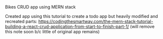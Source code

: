 Bikes CRUD app using MERN stack











Created app using this tutorial to create a todo app but heavily modified and recreated parts: https://codingthesmartway.com/the-mern-stack-tutorial-building-a-react-crud-application-from-start-to-finish-part-1/ (will remove this note soon b/c little of original app remains)

